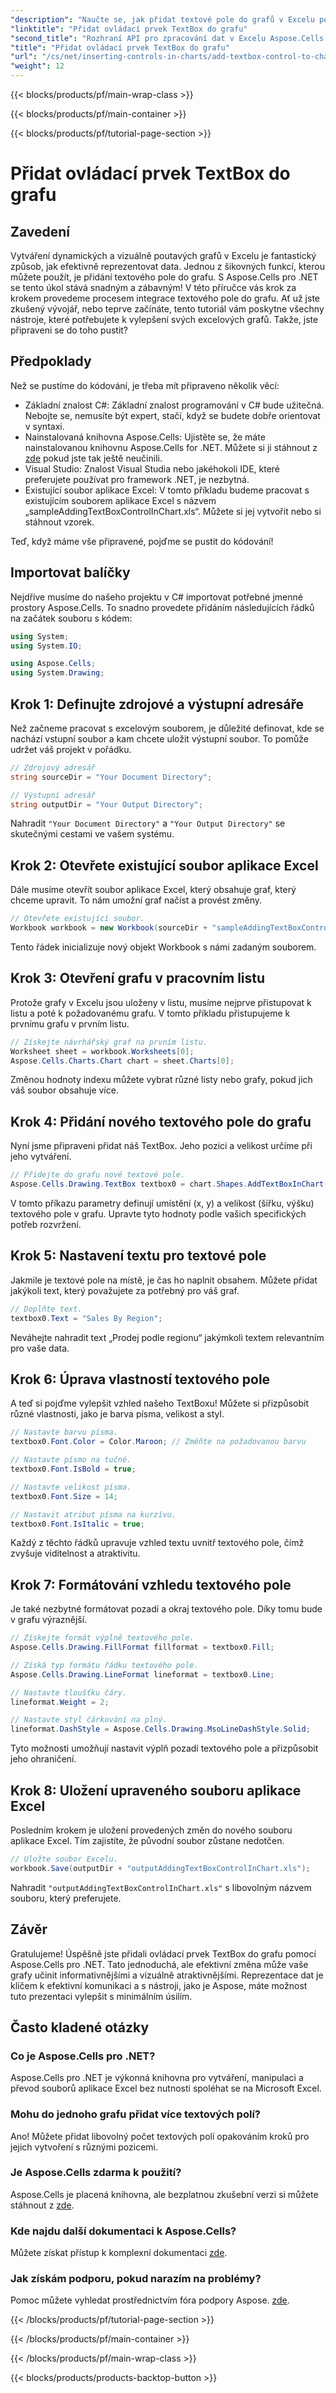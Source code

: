 ```yaml
---
"description": "Naučte se, jak přidat textové pole do grafů v Excelu pomocí Aspose.Cells pro .NET. Vylepšete si vizualizaci dat bez námahy."
"linktitle": "Přidat ovládací prvek TextBox do grafu"
"second_title": "Rozhraní API pro zpracování dat v Excelu Aspose.Cells v .NET"
"title": "Přidat ovládací prvek TextBox do grafu"
"url": "/cs/net/inserting-controls-in-charts/add-textbox-control-to-chart/"
"weight": 12
---
```


{{< blocks/products/pf/main-wrap-class >}}

{{< blocks/products/pf/main-container >}}

{{< blocks/products/pf/tutorial-page-section >}}

# Přidat ovládací prvek TextBox do grafu

## Zavedení

Vytváření dynamických a vizuálně poutavých grafů v Excelu je fantastický způsob, jak efektivně reprezentovat data. Jednou z šikovných funkcí, kterou můžete použít, je přidání textového pole do grafu. S Aspose.Cells pro .NET se tento úkol stává snadným a zábavným! V této příručce vás krok za krokem provedeme procesem integrace textového pole do grafu. Ať už jste zkušený vývojář, nebo teprve začínáte, tento tutoriál vám poskytne všechny nástroje, které potřebujete k vylepšení svých excelových grafů. Takže, jste připraveni se do toho pustit?

## Předpoklady

Než se pustíme do kódování, je třeba mít připraveno několik věcí:

- Základní znalost C#: Základní znalost programování v C# bude užitečná. Nebojte se, nemusíte být expert, stačí, když se budete dobře orientovat v syntaxi.
- Nainstalovaná knihovna Aspose.Cells: Ujistěte se, že máte nainstalovanou knihovnu Aspose.Cells for .NET. Můžete si ji stáhnout z [zde](https://releases.aspose.com/cells/net/) pokud jste tak ještě neučinili.
- Visual Studio: Znalost Visual Studia nebo jakéhokoli IDE, které preferujete používat pro framework .NET, je nezbytná.
- Existující soubor aplikace Excel: V tomto příkladu budeme pracovat s existujícím souborem aplikace Excel s názvem „sampleAddingTextBoxControlInChart.xls“. Můžete si jej vytvořit nebo si stáhnout vzorek.

Teď, když máme vše připravené, pojďme se pustit do kódování!

## Importovat balíčky

Nejdříve musíme do našeho projektu v C# importovat potřebné jmenné prostory Aspose.Cells. To snadno provedete přidáním následujících řádků na začátek souboru s kódem:

```csharp
using System;
using System.IO;

using Aspose.Cells;
using System.Drawing;
```

## Krok 1: Definujte zdrojové a výstupní adresáře

Než začneme pracovat s excelovým souborem, je důležité definovat, kde se nachází vstupní soubor a kam chcete uložit výstupní soubor. To pomůže udržet váš projekt v pořádku.

```csharp
// Zdrojový adresář
string sourceDir = "Your Document Directory";

// Výstupní adresář
string outputDir = "Your Output Directory";
```
Nahradit `"Your Document Directory"` a `"Your Output Directory"` se skutečnými cestami ve vašem systému.

## Krok 2: Otevřete existující soubor aplikace Excel

Dále musíme otevřít soubor aplikace Excel, který obsahuje graf, který chceme upravit. To nám umožní graf načíst a provést změny.

```csharp
// Otevřete existující soubor.
Workbook workbook = new Workbook(sourceDir + "sampleAddingTextBoxControlInChart.xls");
```
Tento řádek inicializuje nový objekt Workbook s námi zadaným souborem.

## Krok 3: Otevření grafu v pracovním listu

Protože grafy v Excelu jsou uloženy v listu, musíme nejprve přistupovat k listu a poté k požadovanému grafu. V tomto příkladu přistupujeme k prvnímu grafu v prvním listu.

```csharp
// Získejte návrhářský graf na prvním listu.
Worksheet sheet = workbook.Worksheets[0];
Aspose.Cells.Charts.Chart chart = sheet.Charts[0];
```
Změnou hodnoty indexu můžete vybrat různé listy nebo grafy, pokud jich váš soubor obsahuje více.

## Krok 4: Přidání nového textového pole do grafu

Nyní jsme připraveni přidat náš TextBox. Jeho pozici a velikost určíme při jeho vytváření.

```csharp
// Přidejte do grafu nové textové pole.
Aspose.Cells.Drawing.TextBox textbox0 = chart.Shapes.AddTextBoxInChart(400, 1100, 350, 2550);
```
V tomto příkazu parametry definují umístění (x, y) a velikost (šířku, výšku) textového pole v grafu. Upravte tyto hodnoty podle vašich specifických potřeb rozvržení.

## Krok 5: Nastavení textu pro textové pole

Jakmile je textové pole na místě, je čas ho naplnit obsahem. Můžete přidat jakýkoli text, který považujete za potřebný pro váš graf.

```csharp
// Doplňte text.
textbox0.Text = "Sales By Region";
```
Neváhejte nahradit text „Prodej podle regionu“ jakýmkoli textem relevantním pro vaše data.

## Krok 6: Úprava vlastností textového pole

A teď si pojďme vylepšit vzhled našeho TextBoxu! Můžete si přizpůsobit různé vlastnosti, jako je barva písma, velikost a styl.

```csharp
// Nastavte barvu písma.
textbox0.Font.Color = Color.Maroon; // Změňte na požadovanou barvu

// Nastavte písmo na tučné.
textbox0.Font.IsBold = true;

// Nastavte velikost písma.
textbox0.Font.Size = 14;

// Nastavit atribut písma na kurzívu.
textbox0.Font.IsItalic = true;
```

Každý z těchto řádků upravuje vzhled textu uvnitř textového pole, čímž zvyšuje viditelnost a atraktivitu.

## Krok 7: Formátování vzhledu textového pole

Je také nezbytné formátovat pozadí a okraj textového pole. Díky tomu bude v grafu výraznější.

```csharp
// Získejte formát výplně textového pole.
Aspose.Cells.Drawing.FillFormat fillformat = textbox0.Fill;

// Získá typ formátu řádku textového pole.
Aspose.Cells.Drawing.LineFormat lineformat = textbox0.Line;

// Nastavte tloušťku čáry.
lineformat.Weight = 2;

// Nastavte styl čárkování na plný.
lineformat.DashStyle = Aspose.Cells.Drawing.MsoLineDashStyle.Solid;
```

Tyto možnosti umožňují nastavit výplň pozadí textového pole a přizpůsobit jeho ohraničení.

## Krok 8: Uložení upraveného souboru aplikace Excel

Posledním krokem je uložení provedených změn do nového souboru aplikace Excel. Tím zajistíte, že původní soubor zůstane nedotčen.

```csharp
// Uložte soubor Excelu.
workbook.Save(outputDir + "outputAddingTextBoxControlInChart.xls");
```
Nahradit `"outputAddingTextBoxControlInChart.xls"` s libovolným názvem souboru, který preferujete.

## Závěr

Gratulujeme! Úspěšně jste přidali ovládací prvek TextBox do grafu pomocí Aspose.Cells pro .NET. Tato jednoduchá, ale efektivní změna může vaše grafy učinit informativnějšími a vizuálně atraktivnějšími. Reprezentace dat je klíčem k efektivní komunikaci a s nástroji, jako je Aspose, máte možnost tuto prezentaci vylepšit s minimálním úsilím.

## Často kladené otázky

### Co je Aspose.Cells pro .NET?
Aspose.Cells pro .NET je výkonná knihovna pro vytváření, manipulaci a převod souborů aplikace Excel bez nutnosti spoléhat se na Microsoft Excel.

### Mohu do jednoho grafu přidat více textových polí?
Ano! Můžete přidat libovolný počet textových polí opakováním kroků pro jejich vytvoření s různými pozicemi.

### Je Aspose.Cells zdarma k použití?
Aspose.Cells je placená knihovna, ale bezplatnou zkušební verzi si můžete stáhnout z [zde](https://releases.aspose.com/).

### Kde najdu další dokumentaci k Aspose.Cells?
Můžete získat přístup k komplexní dokumentaci [zde](https://reference.aspose.com/cells/net/).

### Jak získám podporu, pokud narazím na problémy?
Pomoc můžete vyhledat prostřednictvím fóra podpory Aspose. [zde](https://forum.aspose.com/c/cells/9).

{{< /blocks/products/pf/tutorial-page-section >}}

{{< /blocks/products/pf/main-container >}}

{{< /blocks/products/pf/main-wrap-class >}}

{{< blocks/products/products-backtop-button >}}